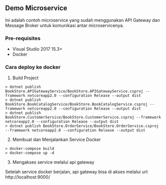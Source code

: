 ## Demo Microservice

Ini adalah contoh microservice yang sudah menggunakan API Gateway dan Message Broker untuk komunikasi antar microservicenya.

### Pre-requisites

* Visual Studio 2017 15.3+
* Docker

### Cara deploy ke docker

1. Build Project

```
> dotnet publish BookStore.APIGatewayService/BookStore.APIGatewayService.csproj --framework netcoreapp2.0 --configuration Release --output dist
> dotnet publish BookStore.BookCatalogService/BookStore.BookCatalogService.csproj --framework netcoreapp2.0 --configuration Release --output dist
> dotnet publish BookStore.CustomerService/BookStore.CustomerService.csproj --framework netcoreapp2.0 --configuration Release --output dist
> dotnet publish BookStore.OrderService/BookStore.OrderService.csproj --framework netcoreapp2.0 --configuration Release --output dist
```

2. Membuat dan Menjalankan Service Docker

```
> docker-compose build
> docker-compose up -d
```

3. Mengakses service melalui api gateway

Setelah service docker berjalan, api gateway bisa di akses melalui url: http://localhost:9000/
